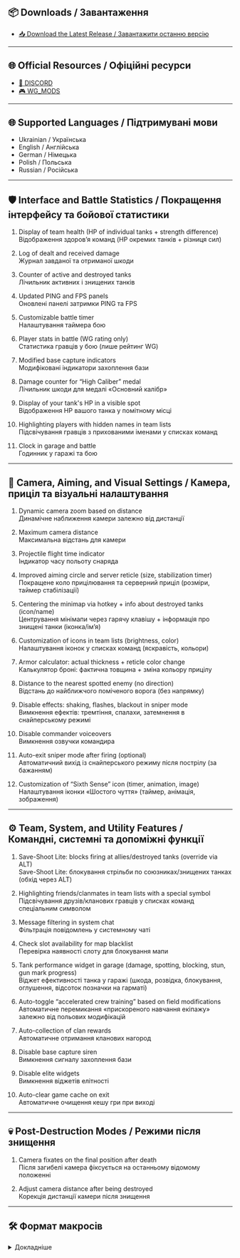 ## 📦 Downloads / Завантаження

* [📥 Download the Latest Release / Завантажити останню версію](https://github.com/Armagomen/battle_observer/releases/latest/)

---

## 🌐 Official Resources / Офіційні ресурси

* [💬 DISCORD](https://discord.gg/Nma5T5snKW)
* [🎮 WG_MODS](https://wgmods.net/6811/)

---

## 🌐 Supported Languages / Підтримувані мови

- Ukrainian / Українська
- English / Англійська
- German / Німецька
- Polish / Польська
- Russian / Російська

---

## 🛡 Interface and Battle Statistics / Покращення інтерфейсу та бойової статистики

1. Display of team health (HP of individual tanks + strength difference)  
   Відображення здоров’я команд (HP окремих танків + різниця сил)

2. Log of dealt and received damage  
   Журнал завданої та отриманої шкоди

3. Counter of active and destroyed tanks  
   Лічильник активних і знищених танків

4. Updated PING and FPS panels  
   Оновлені панелі затримки PING та FPS

5. Customizable battle timer  
   Налаштування таймера бою

6. Player stats in battle (WG rating only)  
   Статистика гравців у бою (лише рейтинг WG)

7. Modified base capture indicators  
   Модифіковані індикатори захоплення бази

8. Damage counter for “High Caliber” medal  
   Лічильник шкоди для медалі «Основний калібр»

9. Display of your tank's HP in a visible spot  
    Відображення HP вашого танка у помітному місці

10. Highlighting players with hidden names in team lists  
    Підсвічування гравців з прихованими іменами у списках команд

11. Clock in garage and battle  
    Годинник у гаражі та бою

---

## 🎯 Camera, Aiming, and Visual Settings / Камера, приціл та візуальні налаштування

1. Dynamic camera zoom based on distance  
    Динамічне наближення камери залежно від дистанції

2. Maximum camera distance  
    Максимальна відстань для камери

3. Projectile flight time indicator  
    Індикатор часу польоту снаряда

4. Improved aiming circle and server reticle (size, stabilization timer)  
    Покращене коло прицілювання та серверний приціл (розміри, таймер стабілізації)

5. Centering the minimap via hotkey + info about destroyed tanks (icon/name)  
    Центрування мінімапи через гарячу клавішу + інформація про знищені танки (іконка/ім’я)

6. Customization of icons in team lists (brightness, color)  
    Налаштування іконок у списках команд (яскравість, кольори)

7. Armor calculator: actual thickness + reticle color change  
    Калькулятор броні: фактична товщина + зміна кольору прицілу

8. Distance to the nearest spotted enemy (no direction)  
    Відстань до найближчого поміченого ворога (без напрямку)

9. Disable effects: shaking, flashes, blackout in sniper mode  
    Вимкнення ефектів: тремтіння, спалахи, затемнення в снайперському режимі

10. Disable commander voiceovers  
    Вимкнення озвучки командира

11. Auto-exit sniper mode after firing (optional)  
    Автоматичний вихід із снайперського режиму після пострілу (за бажанням)

12. Customization of “Sixth Sense” icon (timer, animation, image)  
    Налаштування іконки «Шостого чуття» (таймер, анімація, зображення)

---

## ⚙️ Team, System, and Utility Features / Командні, системні та допоміжні функції

1. Save-Shoot Lite: blocks firing at allies/destroyed tanks (override via ALT)  
    Save-Shoot Lite: блокування стрільби по союзниках/знищених танках (обхід через ALT)

2. Highlighting friends/clanmates in team lists with a special symbol  
    Підсвічування друзів/кланових гравців у списках команд спеціальним символом

3. Message filtering in system chat  
    Фільтрація повідомлень у системному чаті

4. Check slot availability for map blacklist  
    Перевірка наявності слоту для блокування мапи

5. Tank performance widget in garage (damage, spotting, blocking, stun, gun mark progress)  
    Віджет ефективності танка у гаражі (шкода, розвідка, блокування, оглушення, відсоток позначки на гарматі)

6. Auto-toggle “accelerated crew training” based on field modifications  
    Автоматичне перемикання «прискореного навчання екіпажу» залежно від польових модифікацій

7. Auto-collection of clan rewards  
    Автоматичне отримання кланових нагород

8. Disable base capture siren  
    Вимкнення сигналу захоплення бази

9. Disable elite widgets  
    Вимкнення віджетів елітності

10. Auto-clear game cache on exit  
    Автоматичне очищення кешу гри при виході

---

## 💀 Post-Destruction Modes / Режими після знищення

1. Camera fixates on the final position after death  
    Після загибелі камера фіксується на останньому відомому положенні

2. Adjust camera distance after being destroyed  
    Корекція дистанції камери після знищення

---

## 🛠️ Формат макросів

<details>
<summary>Докладніше</summary>

#### Формат макросів:

```
%[(ім'я)][прапори][розмір][.точність]тип (без квадратних дужок) - %(macrosName)s, %(macrosName).10s
```

#### Додаткова інформація налаштування макросів.

````
Для зміни формату чисел потрібно редагувати лише кінцівку та ім'я макросу, %(макрос)s
замінити s на d - десяткове ціле число, на .Nf - число з плаваючою точкою де N(число) у знаків після точки.
Усі доступні макроси прописані нижче.
ВАЖЛИВО: щоб написати знак % який буде виводиться на екран і нічого не зламалося необхідно написати його двічі
Приклад: %(percent)d%% результатом виведення макросу буде 56%
````

#### Приклади форматування числових макросів:

```
Наприклад, у нас є число 234.56789
%(макрос)s - видасть число без змін, як дає пітон. результат = 234.56789
s - застосовується всім макросів за умовчанням.
Якщо результатом макросу є НЕ число, значення міняти НЕ МОЖНА.
В іншому випадку помилка в пітон лозі і мод працювати не буде.
Наступні приклади можна застосовувати лише до числових значень.
%(макрос)d - результат = 234
%(макрос).1f - результат = 234.6
%(макрос).2f - результат = 234.57
```

#### [Як форматувати текс](https://help.adobe.com/ru_RU/FlashPlatform/reference/actionscript/3/flash/text/TextField.html#htmlText)

#### [Як форматувати дату та час](https://docs.python.org/2/library/time.html#time.strftime)

#### Макроси для детальних логів шкоди:

`````
%(index)s           | порядковий номер.
%(shots)s           | Кількість влучень із втратою
%(totalDamage)s     | всього отримано від танка супротивника / нанесено танку супротивника
%(lastDamage)s      | Останній вистріл
%(allDamages)s      | Список всіх пострілів через кому 100, 23, 455, ..
%(classIcon)s       | іконка класу техніки
%(tankName)s        | назва танку
%(userName)s        | нік гравця
%(TankLevel)s       | рівень танка
%(tankClassColor)s  | колір класу техніки
%(attackReason)s    | тип атаки.
%(killedIcon)s      | іконка знищеного / кілера (для вхідного лога)
%(shellType)s       | Тип снаряду
%(shellColor)s      | Снаряди: золото/срібло
%(%DamageAvgColor)s | Динамічний колір нанесеної шкоди по співвідношенню ненесено/повне хп вашого танка.
`````

#### Макроси TOP лога:

`````
%(playerDamage)s       | Нанесений особисто
%(damageIcon)s         | Нанесений особисто значок
%(blockedDamage)s      | Заблокований бронею
%(blockedIcon)s        | Заблокований бронею значок
%(assistDamage)s       | Нанесений за вашою допомогою
%(assistIcon)s         | Нанесений за допомогою значок
%(spottedTanks)s       | Кількість виявлених танків
%(spottedIcon)s        | Кількість виявлених танків значок
%(stunIcon)s           | Нанесений на ваше оглушення іконка
%(stun)s               | Нанесений на ваше оглушення
%(tankDamageAvgColor)s | Динамічний колір нанесеної шкоди
%(tankAssistAvgColor)s | Динамічний колір збитків по розвідданим
%(tankBlockedAvgColor)s| Динамічний колір заблокованої шкоди
%(tankStunAvgColor)s   | Динамічний колір Оглушення
%(tankAvgDamage)s      | ваша середня завдана шкода
%(tankAvgAssist)s      | ваша середня шкода за розвідданими
%(tankAvgStun)s        | ваш середній крон із оглушення
%(tankAvgBlocked)s     | ваша середня заблокована шкода
`````

#### Макроси для таймера:

````
%(timer)s              | таймер
%(timerColor)s         | колір таймера
````

#### Макроси медалі "Основний калібр":

````
%(mainGunIcon)s        | Основний калібр значок
%(mainGunDoneIcon)s    | зелена іконка у вигляді чекбоксу (з'являється лише якщо умови виконані)
%(mainGunFailureIcon)s | Іконка яка відображається якшо умови для отримання медалі виконати неможливо
%(mainGun)d            | Лічильник залишившоїся шкоди для отимання медалі
````

#### Міцність гравців у вухах:

````
%(health)d             | поточна міцність
%(maxHealth)d          | максимальна міцність
%(percent).2f          | поточний відсоток
````

#### Шкода гравців у вухах:

````
%(damage)s             | выводе поточну шкоду гравця якшо вона більше нуля
````

#### Час польоту снаряда:

`````
%(flightTime).1f | Час.
%(distance).1f   | Дистанція.
`````

#### Макроси статистики WGR:

`````
%(winRate).2f | відсоток перемог (округлення, дивись у прикладах форматування числових макросів)
%(colorWGR)s  | колір статистики
%(WGR)s       | статистика WGR
%(battles)s   | кількість боїв у форматі 1K 1.23K 25.5K
%(nickname)s  | нік гравця
%(clanTag)s   | тег клану, якщо є.
`````

</details>